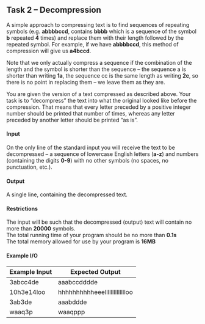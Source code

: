## Task 2 – Decompression 
A simple approach to compressing text is to find sequences of repeating symbols (e.g. **abbbbccd**, contains **bbbb** which is a sequence of the symbol **b** repeated **4** times) and replace them with their length followed by the repeated symbol. For example, if we have **abbbbccd**, this method of compression will give us **a4bccd**.

Note that we only actually compress a sequence if the combination of the length and the symbol is shorter than the sequence – the sequence a is shorter than writing **1a**, the sequence cc is the same length as writing **2c**, so there is no point in replacing them – we leave them as they are. 

You are given the version of a text compressed as described above. Your task is to “decompress” the text into what the original looked like before the compression. That means that every letter preceded by a positive integer number should be printed that number of times, whereas any letter preceded by another letter should be printed “as is”. 
#### Input 
On the only line of the standard input you will receive the text to be decompressed – a sequence of lowercase English letters (**a-z**) and numbers (containing the digits **0-9**) with no other symbols (no spaces, no punctuation, etc.). 
#### Output 
A single line, containing the decompressed text. 
#### Restrictions 
The input will be such that the decompressed (output) text will contain no more than **20000** symbols.<br>
The total running time of your program should be no more than **0.1s**<br>
The total memory allowed for use by your program is **16MB**<br>
#### Example I/O 
Example Input|Expected Output
-|-
3abcc4de|aaabccdddde 
10h3e14loo|hhhhhhhhhheeelllllllllllllloo 
3ab3de|aaabddde 
waaq3p|waaqppp 
 
 
